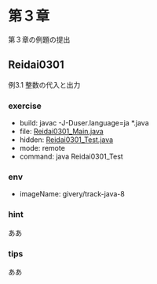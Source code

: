 # 第３章
第３章の例題の提出

## Reidai0301

例3.1 整数の代入と出力


### exercise

- build: javac -J-Duser.language=ja *.java
- file: [Reidai0301_Main.java](./chapter3/Reidai0301_Main.java)
- hidden: [Reidai0301_Test.java](./chapter3/Reidai0301_Test.java)
- mode: remote
- command: java Reidai0301_Test

### env

- imageName: givery/track-java-8

### hint
ああ

### tips
ああ



